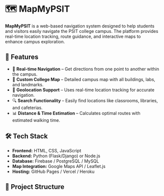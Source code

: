 # 🗺️ MapMyPSIT  

**MapMyPSIT** is a web-based navigation system designed to help students and visitors easily navigate the PSIT college campus. The platform provides real-time location tracking, route guidance, and interactive maps to enhance campus exploration.  

## 🚀 Features  
- 📍 **Real-time Navigation** – Get directions from one point to another within the campus.  
- 🏫 **Custom College Map** – Detailed campus map with all buildings, labs, and landmarks.  
- 📡 **Geolocation Support** – Uses real-time location tracking for accurate navigation.  
- 🔍 **Search Functionality** – Easily find locations like classrooms, libraries, and cafeterias.  
- 📊 **Distance & Time Estimation** – Calculates optimal routes with estimated walking time.  

## 🛠️ Tech Stack  
- **Frontend:** HTML, CSS, JavaScript  
- **Backend:** Python (Flask/Django) or Node.js  
- **Database:** Firebase / PostgreSQL / MySQL  
- **Map Integration:** Google Maps API / Leaflet.js  
- **Hosting:** GitHub Pages / Vercel / Heroku  

## 📂 Project Structure  
